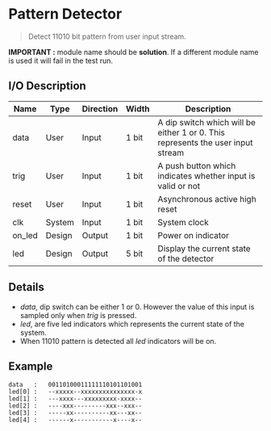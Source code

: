 <!--
name=pattern_detector
major_type=Sequential
minor_type=FSM
author=udara
checker=open_sim_out
language=verilog
abstract=Every communication protocol requires a pattern detector in the receiver. Try to detect this simple five bit pattern.
difficulty=moderate
points=10
-->

Pattern Detector
================

> Detect 11010 bit pattern from user input stream.
                
**IMPORTANT :** module name should be **solution**. If a different module name is used it will fail in the test run.

I/O Description
---------------

| Name     |  Type   |  Direction |  Width   | Description   |
|----------|---------|------------|----------|---------------|
| data     |  User   |    Input   | 1 bit    | A dip switch which will be either 1 or 0. This represents the user input stream |
| trig     |  User   |    Input   | 1 bit    | A push button which indicates whether input is valid or not |
| reset    |  User   |    Input   | 1 bit    | Asynchronous active high reset |
| clk      |  System |    Input   | 1 bit    | System clock  |
| on\_led  |  Design |    Output  | 1 bit    | Power on indicator |
| led      |  Design |    Output  | 5 bit    | Display the current state of the detector |

Details
-------

* *data*, dip switch can be either 1 or 0. However the value of this input is sampled only when *trig* is pressed.
* *led*, are five led indicators which represents the current state of the system.
* When 11010 pattern is detected all *led* indicators will be on.

Example
-------

```
data   :   00110100011111110101101001 
led[0] :   --xxxxx--xxxxxxxxxxxxxxx-x 
led[1] :   ---xxxx---xxxxxxxxx-xxxx--
led[2] :   ----xxx---------xxx--xxx--
led[3] :   -----xx----------xx---xx--
led[4] :   ------x-----------x----x--

```
